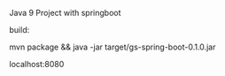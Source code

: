 Java 9 Project with springboot



build:

mvn package && java -jar target/gs-spring-boot-0.1.0.jar

localhost:8080
